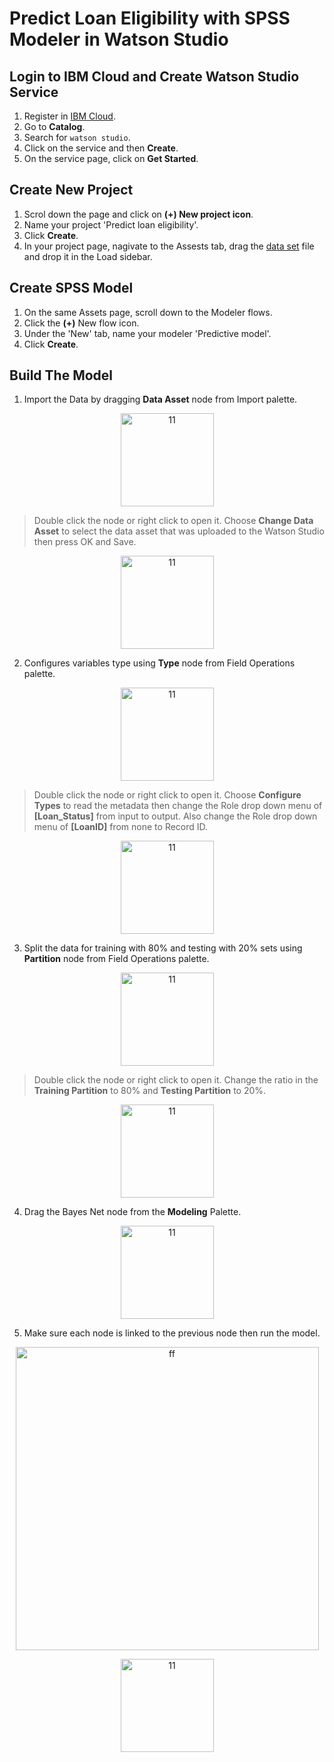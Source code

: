 # Predict Loan Eligibility with SPSS Modeler in Watson Studio

## Login to IBM Cloud and Create Watson Studio Service
1. Register in [IBM Cloud](https://ibm.biz/BdYmuL).
2. Go to **Catalog**.
3. Search for `watson studio`.
4. Click on the service and then **Create**.
5. On the service page, click on **Get Started**.

## Create New Project
1. Scrol down the page and click on **(+) New project icon**.
2. Name your project 'Predict loan eligibility'.
3. Click **Create**.
4. In your project page, nagivate to the Assests tab, drag the [data set](https://github.com/DevExCodeHub/Loan_eligibility_lab/blob/master/Data/train.csv) file and drop it in the Load sidebar.

## Create SPSS Model
1. On the same Assets page, scroll down to the Modeler flows.
2. Click the **(+)** New flow icon.
3. Under the 'New' tab, name your modeler 'Predictive model'.
4. Click **Create**.

## Build The Model
1. Import the Data by dragging **Data Asset** node from Import palette.
<p align="center"><img width="149" alt="11" src="https://user-images.githubusercontent.com/37486654/45348582-bed3e300-b5b7-11e8-9884-d0aa2982a318.PNG">
  
 >Double click the node or right click to open it. Choose **Change Data Asset** to select the data asset that was uploaded to the Watson Studio then press OK and Save.
 
 <p align="center"><img width="149" alt="11" src="https://user-images.githubusercontent.com/37486654/45630471-6a41d380-baa1-11e8-87cc-c5e3d73696d8.png">
  


2. Configures  variables  type using **Type** node from Field Operations palette.
<p align="center"><img width="149" alt="11" src="https://user-images.githubusercontent.com/37486654/45349630-7d910280-b5ba-11e8-8465-b13448bfcaf6.png">
  
 >Double click the node or right click to open it. Choose **Configure Types** to read the metadata then change the Role drop down menu of **[Loan_Status]** from input to output. Also change the Role drop down menu of **[LoanID]** from none to Record ID. 

<p align="center"><img width="149" alt="11" src="https://user-images.githubusercontent.com/37486654/45630472-6a41d380-baa1-11e8-9699-915869462ffd.png">
  

3. Split  the data for training with 80% and testing with 20% sets using **Partition** node from Field Operations palette.
<p align="center"><img width="149" alt="11" src="https://user-images.githubusercontent.com/37486654/45349644-87b30100-b5ba-11e8-917f-57205a0cf9e9.png">

>Double click the node or right click to open it. Change the ratio in the **Training Partition** to 80% and **Testing Partition** to 20%.
<p align="center"><img width="149" alt="11" src="https://user-images.githubusercontent.com/37486654/45630475-6ada6a00-baa1-11e8-8670-cf8ad84e71cc.png">


4. Drag the Bayes Net node from the **Modeling** Palette.
<p align="center"><img width="149" alt="11" src="https://user-images.githubusercontent.com/37486654/45349655-8d104b80-b5ba-11e8-8f6c-4fd644a12ba8.png">

5. Make sure each node is linked to the previous node then run the model.
<p align="center"><img width="485" alt="ff" src="https://user-images.githubusercontent.com/37486654/45350098-b4b3e380-b5bb-11e8-97a5-0b815e4205e4.PNG">
  
  <p align="center"><img width="149" alt="11" src="https://user-images.githubusercontent.com/37486654/45630476-6ada6a00-baa1-11e8-8e9e-6a735805338d.png">
  
<p align="center"><img width="149" alt="11" src="https://user-images.githubusercontent.com/37486654/45630477-6b730080-baa1-11e8-841d-aad942e74f00.png>
